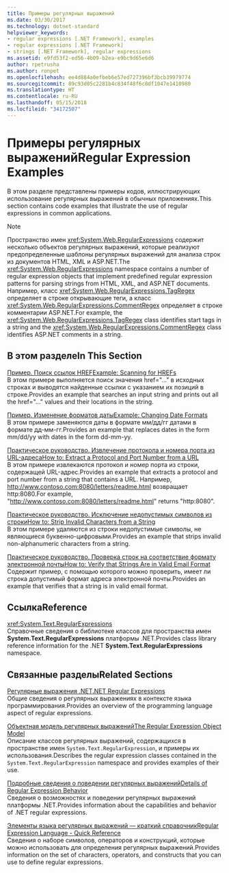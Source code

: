 ```yaml
---
title: Примеры регулярных выражений
ms.date: 03/30/2017
ms.technology: dotnet-standard
helpviewer_keywords:
- regular expressions [.NET Framework], examples
- regular expressions [.NET Framework]
- strings [.NET Framework], regular expressions
ms.assetid: e9fd53f2-ed56-4b09-b2ea-e9bc9d65e6d6
author: rpetrusha
ms.author: ronpet
ms.openlocfilehash: ee4d884a0efbeb6e57ed727396bf3bcb39979774
ms.sourcegitcommit: 89c93d05c2281b4c834f48f6c8df1047e1410980
ms.translationtype: HT
ms.contentlocale: ru-RU
ms.lasthandoff: 05/15/2018
ms.locfileid: "34172507"
---
```

# <a name="regular-expression-examples"></a><span data-ttu-id="8cd15-102">Примеры регулярных выражений</span><span class="sxs-lookup"><span data-stu-id="8cd15-102">Regular Expression Examples</span></span>
<span data-ttu-id="8cd15-103">В этом разделе представлены примеры кодов, иллюстрирующих использование регулярных выражений в обычных приложениях.</span><span class="sxs-lookup"><span data-stu-id="8cd15-103">This section contains code examples that illustrate the use of regular expressions in common applications.</span></span>  
  
> [!NOTE]
>  <span data-ttu-id="8cd15-104">Пространство имен <xref:System.Web.RegularExpressions> содержит несколько объектов регулярных выражений, которые реализуют предопределенные шаблоны регулярных выражений для анализа строк из документов HTML, XML и ASP.NET.</span><span class="sxs-lookup"><span data-stu-id="8cd15-104">The <xref:System.Web.RegularExpressions> namespace contains a number of regular expression objects that implement predefined regular expression patterns for parsing strings from HTML, XML, and ASP.NET documents.</span></span> <span data-ttu-id="8cd15-105">Например, класс <xref:System.Web.RegularExpressions.TagRegex> определяет в строке открывающие теги, а класс <xref:System.Web.RegularExpressions.CommentRegex> определяет в строке комментарии ASP.NET.</span><span class="sxs-lookup"><span data-stu-id="8cd15-105">For example, the <xref:System.Web.RegularExpressions.TagRegex> class identifies start tags in a string and the <xref:System.Web.RegularExpressions.CommentRegex> class identifies ASP.NET comments in a string.</span></span>  
  
## <a name="in-this-section"></a><span data-ttu-id="8cd15-106">В этом разделе</span><span class="sxs-lookup"><span data-stu-id="8cd15-106">In This Section</span></span>  
 [<span data-ttu-id="8cd15-107">Пример. Поиск ссылок HREF</span><span class="sxs-lookup"><span data-stu-id="8cd15-107">Example: Scanning for HREFs</span></span>](../../../docs/standard/base-types/regular-expression-example-scanning-for-hrefs.md)  
 <span data-ttu-id="8cd15-108">В этом примере выполняется поиск значения href="..." в исходных строках и выводятся найденные ссылки с указанием их позиций в строке.</span><span class="sxs-lookup"><span data-stu-id="8cd15-108">Provides an example that searches an input string and prints out all the href="…" values and their locations in the string.</span></span>  
  
 [<span data-ttu-id="8cd15-109">Пример. Изменение форматов даты</span><span class="sxs-lookup"><span data-stu-id="8cd15-109">Example: Changing Date Formats</span></span>](../../../docs/standard/base-types/regular-expression-example-changing-date-formats.md)  
 <span data-ttu-id="8cd15-110">В этом примере заменяются даты в формате мм/дд/гг датами в формате дд-мм-гг.</span><span class="sxs-lookup"><span data-stu-id="8cd15-110">Provides an example that replaces dates in the form mm/dd/yy with dates in the form dd-mm-yy.</span></span>  
  
 [<span data-ttu-id="8cd15-111">Практическое руководство. Извлечение протокола и номера порта из URL-адреса</span><span class="sxs-lookup"><span data-stu-id="8cd15-111">How to: Extract a Protocol and Port Number from a URL</span></span>](../../../docs/standard/base-types/how-to-extract-a-protocol-and-port-number-from-a-url.md)  
 <span data-ttu-id="8cd15-112">В этом примере извлекаются протокол и номер порта из строки, содержащей URL-адрес.</span><span class="sxs-lookup"><span data-stu-id="8cd15-112">Provides an example that extracts a protocol and port number from a string that contains a URL.</span></span> <span data-ttu-id="8cd15-113">Например, http://www.contoso.com:8080/letters/readme.html возвращает http:8080.</span><span class="sxs-lookup"><span data-stu-id="8cd15-113">For example, "http://www.contoso.com:8080/letters/readme.html" returns "http:8080".</span></span>  
  
 [<span data-ttu-id="8cd15-114">Практическое руководство. Исключение недопустимых символов из строки</span><span class="sxs-lookup"><span data-stu-id="8cd15-114">How to: Strip Invalid Characters from a String</span></span>](../../../docs/standard/base-types/how-to-strip-invalid-characters-from-a-string.md)  
 <span data-ttu-id="8cd15-115">В этом примере удаляются из строки недопустимые символы, не являющиеся буквенно-цифровыми.</span><span class="sxs-lookup"><span data-stu-id="8cd15-115">Provides an example that strips invalid non-alphanumeric characters from a string.</span></span>  
  
 [<span data-ttu-id="8cd15-116">Практическое руководство. Проверка строк на соответствие формату электронной почты</span><span class="sxs-lookup"><span data-stu-id="8cd15-116">How to: Verify that Strings Are in Valid Email Format</span></span>](../../../docs/standard/base-types/how-to-verify-that-strings-are-in-valid-email-format.md)  
 <span data-ttu-id="8cd15-117">Содержит пример, с помощью которого можно проверить, имеет ли строка допустимый формат адреса электронной почты.</span><span class="sxs-lookup"><span data-stu-id="8cd15-117">Provides an example that verifies that a string is in valid email format.</span></span>  
  
## <a name="reference"></a><span data-ttu-id="8cd15-118">Ссылка</span><span class="sxs-lookup"><span data-stu-id="8cd15-118">Reference</span></span>  
 <xref:System.Text.RegularExpressions>  
 <span data-ttu-id="8cd15-119">Справочные сведения о библиотеке классов для пространства имен **System.Text.RegularExpressions** платформы .NET.</span><span class="sxs-lookup"><span data-stu-id="8cd15-119">Provides class library reference information for the .NET **System.Text.RegularExpressions** namespace.</span></span>  
  
## <a name="related-sections"></a><span data-ttu-id="8cd15-120">Связанные разделы</span><span class="sxs-lookup"><span data-stu-id="8cd15-120">Related Sections</span></span>  
 [<span data-ttu-id="8cd15-121">Регулярные выражения .NET</span><span class="sxs-lookup"><span data-stu-id="8cd15-121">.NET Regular Expressions</span></span>](../../../docs/standard/base-types/regular-expressions.md)  
 <span data-ttu-id="8cd15-122">Общие сведения о регулярных выражениях в контексте языка программирования.</span><span class="sxs-lookup"><span data-stu-id="8cd15-122">Provides an overview of the programming language aspect of regular expressions.</span></span>  
  
 [<span data-ttu-id="8cd15-123">Объектная модель регулярных выражений</span><span class="sxs-lookup"><span data-stu-id="8cd15-123">The Regular Expression Object Model</span></span>](../../../docs/standard/base-types/the-regular-expression-object-model.md)  
 <span data-ttu-id="8cd15-124">Описание классов регулярных выражений, содержащихся в пространстве имен `System.Text.RegularExpression`, и примеры их использования.</span><span class="sxs-lookup"><span data-stu-id="8cd15-124">Describes the regular expression classes contained in the `System.Text.RegularExpression` namespace and provides examples of their use.</span></span>  
  
 [<span data-ttu-id="8cd15-125">Подробные сведения о поведении регулярных выражений</span><span class="sxs-lookup"><span data-stu-id="8cd15-125">Details of Regular Expression Behavior</span></span>](../../../docs/standard/base-types/details-of-regular-expression-behavior.md)  
 <span data-ttu-id="8cd15-126">Сведения о возможностях и поведении регулярных выражений платформы .NET.</span><span class="sxs-lookup"><span data-stu-id="8cd15-126">Provides information about the capabilities and behavior of .NET regular expressions.</span></span>  
  
 [<span data-ttu-id="8cd15-127">Элементы языка регулярных выражений — краткий справочник</span><span class="sxs-lookup"><span data-stu-id="8cd15-127">Regular Expression Language - Quick Reference</span></span>](../../../docs/standard/base-types/regular-expression-language-quick-reference.md)  
 <span data-ttu-id="8cd15-128">Сведения о наборе символов, операторов и конструкций, которые можно использовать для определения регулярных выражений.</span><span class="sxs-lookup"><span data-stu-id="8cd15-128">Provides information on the set of characters, operators, and constructs that you can use to define regular expressions.</span></span>
